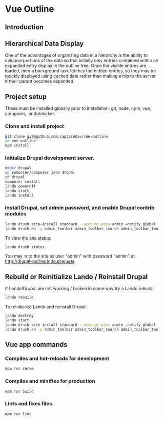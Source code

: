 # Vue Outline

## Introduction

## Hierarchical Data Display

One of the advantages of organizing data in a hierarchy is the ability to collapse portions of the data so
that initially only entries contained within an expanded entry display in the outline tree.
Once the visible entries are loaded, then a background task fetches the hidden entries, so they may be
quickly displayed using cached data rather than making a trip to the server if their parent becomes expanded.

## Project setup

These must be installed globally prior to installation: git, node, npm, vue, composer, lando/docker.

### Clone and install project

```bash
git clone git@github.com:captaindav/vue-outline
cd vue-outline
npm install
```

### Initialize Drupal development server.

```bash
mkdir drupal
cp composer/composer.json drupal
cd drupal
composer install
lando poweroff
lando start
lando install
```

### Install Drupal, set admin password, and enable Drupal contrib modules

```bash
lando drush site-install standard --account-pass admin —notify global --site-name=drupal-outline --db-url='mysql://drupal8:drupal8@database/drupal8' -y
lando drush en -y admin_toolbar admin_toolbar_search admin_toolbar_tools ctools devel dynamic_entity_reference graphql kint outline outline_graphql
```

To view the site status:

```bash
lando drush status
```

You may in to the site as user "admin" with password "admin" at <http://drupal-outline.lndo.site/user>.

## Rebuild or Reinitialize Lando / Reinstall Drupal

If Lando/Drupal are not working / broken in some way try a Lando rebuild:

```bash
lando rebuild
```

To reinitialize Lando and reinstall Drupal:

```bash
lando destroy
lando start
lando drush site-install standard --account-pass admin —notify global --site-name=drupal-outline --db-url='mysql://drupal8:drupal8@database/drupal8' -y
lando drush en -y admin_toolbar admin_toolbar_search admin_toolbar_tools ctools devel dynamic_entity_reference graphql kint outline outline_graphql
```

## Vue app commands

### Compiles and hot-reloads for development

```bash
npm run serve
```

### Compiles and minifies for production

```bash
npm run build
```

### Lints and fixes files

```bash
npm run lint
```
